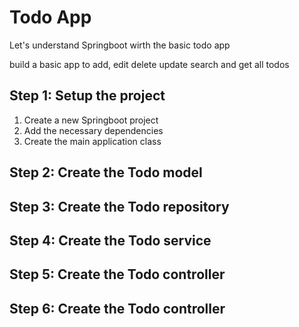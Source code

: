 # Todo App
Let's understand Springboot wirth the basic todo app

build a basic app to add, edit delete update search and get all todos

## Step 1: Setup the project

1. Create a new Springboot project
2. Add the necessary dependencies
3. Create the main application class

## Step 2: Create the Todo model

## Step 3: Create the Todo repository

## Step 4: Create the Todo service

## Step 5: Create the Todo controller

## Step 6: Create the Todo controller


